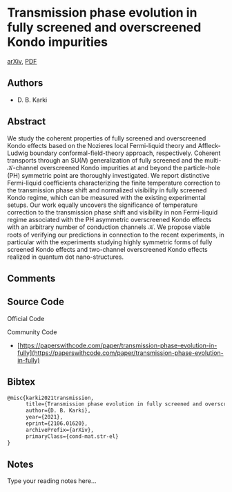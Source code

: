 
# Transmission phase evolution in fully screened and overscreened Kondo impurities

[arXiv](https://arxiv.org/abs/2106.01620), [PDF](https://arxiv.org/pdf/2106.01620.pdf)

## Authors

- D. B. Karki

## Abstract

We study the coherent properties of fully screened and overscreened Kondo effects based on the Nozieres local Fermi-liquid theory and Affleck-Ludwig boundary conformal-field-theory approach, respectively. Coherent transports through an SU($N)$ generalization of fully screened and the multi-$\mathcal{K}$-channel overscreened Kondo impurities at and beyond the particle-hole (PH) symmetric point are thoroughly investigated. We report distinctive Fermi-liquid coefficients characterizing the finite temperature correction to the transmission phase shift and normalized visibility in fully screened Kondo regime, which can be measured with the existing experimental setups. Our work equally uncovers the significance of temperature correction to the transmission phase shift and visibility in non Fermi-liquid regime associated with the PH asymmetric overscreened Kondo effects with an arbitrary number of conduction channels $\mathcal{K}$. We propose viable roots of verifying our predictions in connection to the recent experiments, in particular with the experiments studying highly symmetric forms of fully screened Kondo effects and two-channel overscreened Kondo effects realized in quantum dot nano-structures.

## Comments



## Source Code

Official Code



Community Code

- [https://paperswithcode.com/paper/transmission-phase-evolution-in-fully](https://paperswithcode.com/paper/transmission-phase-evolution-in-fully)

## Bibtex

```tex
@misc{karki2021transmission,
      title={Transmission phase evolution in fully screened and overscreened Kondo impurities}, 
      author={D. B. Karki},
      year={2021},
      eprint={2106.01620},
      archivePrefix={arXiv},
      primaryClass={cond-mat.str-el}
}
```

## Notes

Type your reading notes here...

